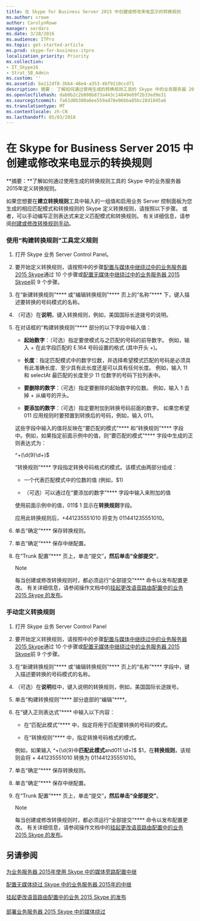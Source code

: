 ```yaml
---
title: 在 Skype for Business Server 2015 中创建或修改来电显示的转换规则
ms.author: crowe
author: CarolynRowe
manager: serdars
ms.date: 3/28/2016
ms.audience: ITPro
ms.topic: get-started-article
ms.prod: skype-for-business-itpro
localization_priority: Priority
ms.collection:
- IT_Skype16
- Strat_SB_Admin
ms.custom: ''
ms.assetid: ba112df8-3bb4-48e4-a353-4bf9110ccd71
description: 摘要： 了解如何通过使用生成的转换规则工具的 Skype 中的业务服务器 2015年定义转换规则。
ms.openlocfilehash: dab0b2c2b808b873a443c14849e69f2b33ed9e31
ms.sourcegitcommit: fa61d0b380a6ee559ad78e06bba85bc28d1045a6
ms.translationtype: MT
ms.contentlocale: zh-CN
ms.lasthandoff: 05/03/2018
---
```

# <a name="create-or-modify-a-translation-rule-for-called-id-presentation-in-skype-for-business-server-2015"></a>在 Skype for Business Server 2015 中创建或修改来电显示的转换规则
 
**摘要：**了解如何通过使用生成的转换规则工具的 Skype 中的业务服务器 2015年定义转换规则。
  
如果您想要在**建立转换规则**工具中输入的一组值和启用业务 Server 控制面板为您生成的相应匹配模式和转换规则的 Skype 定义转换规则，请按照以下步骤。 或者，可以手动编写正则表达式来定义匹配模式和转换规则。 有关详细信息，请参阅[创建或修改转换规则手动](http://technet.microsoft.com/library/049d1db3-af58-48c5-be89-52e1d068a4bd.aspx)。
  
### <a name="to-define-a-rule-by-using-the-build-a-translation-rule-tool"></a>使用“构建转换规则”工具定义规则

1. 打开 Skype 业务 Server Control Panel。
    
2. 要开始定义转换规则，请按照中的步骤[配置与媒体中继绕过中的业务服务器 2015 Skype](configure-trunk-with-media-bypass.md)通过 10 个步骤或[配置无媒体中继绕过中的业务服务器 2015 Skype](configure-trunk-without-media-bypass.md)前 9 个步骤。
    
3. 在“新建转换规则”**** 或“编辑转换规则”**** 页上的“名称”**** 下，键入描述要转换的号码模式的名称。
    
4. （可选）在**说明**，键入转换规则，例如，美国国际长途拨号的说明。
    
5. 在对话框的“构建转换规则”**** 部分的以下字段中输入值：
    
   - **起始数字**：（可选）指定要使模式与之匹配的号码的前导数字。 例如，输入 + 在此字段匹配的 E.164 号码设置的格式 (其中开头 +)。
    
   - **长度**：指定匹配模式中的数字位数，并选择希望模式匹配的号码是必须具有此准确长度、至少具有此长度还是可以具有任何长度。 例如，输入 11 和 selectAt 最匹配的长度至少 11 位数字的号码下拉列表中。
    
   - **要删除的数字**：（可选）指定要删除的起始数字的位数。 例如，输入 1 去掉 + 从编号的开头。
    
   - **要添加的数字**：（可选）指定要附加到转换号码前面的数字。 如果您希望 011 应用规则时要预置到转换后的号码，例如，输入 011。
    
    这些字段中输入的值将反映在“要匹配的模式”**** 和“转换规则”**** 字段中。例如，如果指定前面示例中的值，则“要匹配的模式”**** 字段中生成的正则表达式为：
    
    ^\+(\d{9}\d+)$
    
    “转换规则”**** 字段指定转换号码格式的模式。该模式由两部分组成：
    
   - 一个代表匹配模式中的位数的值 (例如，$1)
    
   - （可选）可以通过在“要添加的数字”**** 字段中输入来附加的值
    
    使用前面示例中的值，011$ 1 显示在**转换规则**字段。
    
    应用此转换规则后，+441235551010 将变为 011441235551010。
    
6. 单击“确定”**** 保存转换规则。
    
7. 单击“确定”**** 保存中继配置。
    
8. 在“Trunk 配置”**** 页上，单击“提交”****，然后单击“全部提交”****。 
    
   > [!NOTE]
   > 每当创建或修改转换规则时，都必须运行“全部提交”**** 命令以发布配置更改。 有关详细信息，请参阅操作文档中的[挂起更改语音路由配置中的业务 2015 Skype 的发布](voice-route-config-changes.md)。
  
### <a name="to-define-a-translation-rule-manually"></a>手动定义转换规则

1. 打开 Skype 业务 Server Control Panel
    
2. 要开始定义转换规则，请按照中的步骤[配置与媒体中继绕过中的业务服务器 2015 Skype](configure-trunk-with-media-bypass.md)通过 10 个步骤或[配置无媒体中继绕过中的业务服务器 2015 Skype](configure-trunk-without-media-bypass.md)前 9 个步骤。
    
3. 在“新建转换规则”**** 或“编辑转换规则”**** 页上的“名称”**** 字段中，键入描述要转换的号码模式的名称。
    
4. （可选）在**说明**框中，键入说明的转换规则，例如，美国国际长途拨号。
    
5. 单击“构建转换规则”**** 部分底部的“编辑”****。
    
6. 在“键入正则表达式”**** 中输入以下内容：
    
   - 在“匹配此模式”**** 中，指定将用于匹配要转换的号码的模式。
    
   - 在“转换规则”**** 中，指定转换号码格式的模式。
    
    例如，如果输入 ^\+(\d{9}中**匹配此模式**and011 \d+)$ $1，在**转换规则**，该规则会将 + 441235551010 转换为 011441235551010。
    
7. 单击“确定”**** 保存转换规则。
    
8. 单击“确定”**** 保存中继配置。
    
9. 在“Trunk 配置”**** 页上，单击“提交”****，然后单击“全部提交”****。 
    
    > [!NOTE]
    > 每当创建或修改转换规则时，都必须运行“全部提交”**** 命令以发布配置更改。 有关详细信息，请参阅操作文档中的[挂起更改语音路由配置中的业务 2015 Skype 的发布](voice-route-config-changes.md)。
  
## <a name="see-also"></a>另请参阅

#### 

[为业务服务器 2015年使用 Skype 中的媒体旁路配置中继](configure-trunk-with-media-bypass.md)
  
[配置无媒体绕过 Skype 中的业务服务器 2015年的中继](configure-trunk-without-media-bypass.md)
  
[挂起更改语音路由配置中的业务 2015 Skype 的发布](voice-route-config-changes.md)
#### 

[部署业务服务器 2015 Skype 中的媒体绕过](deploy-media-bypass.md)

